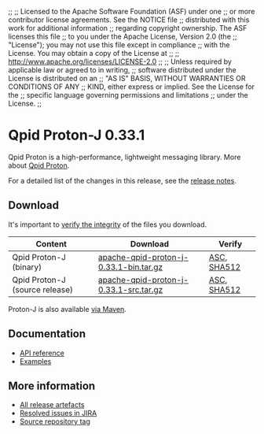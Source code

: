 ;;
;; Licensed to the Apache Software Foundation (ASF) under one
;; or more contributor license agreements.  See the NOTICE file
;; distributed with this work for additional information
;; regarding copyright ownership.  The ASF licenses this file
;; to you under the Apache License, Version 2.0 (the
;; "License"); you may not use this file except in compliance
;; with the License.  You may obtain a copy of the License at
;;
;;   http://www.apache.org/licenses/LICENSE-2.0
;;
;; Unless required by applicable law or agreed to in writing,
;; software distributed under the License is distributed on an
;; "AS IS" BASIS, WITHOUT WARRANTIES OR CONDITIONS OF ANY
;; KIND, either express or implied.  See the License for the
;; specific language governing permissions and limitations
;; under the License.
;;

# Qpid Proton-J 0.33.1

Qpid Proton is a high-performance, lightweight messaging library. More
about [Qpid Proton]({{site_url}}/proton/index.html).

For a detailed list of the changes in this release, see the [release
notes](release-notes.html).

## Download

It's important to [verify the
integrity]({{site_url}}/download.html#verify-what-you-download) of
the files you download.

| Content | Download | Verify |
|---------|----------|--------|
| Qpid Proton-J (binary) | [apache-qpid-proton-j-0.33.1-bin.tar.gz](http://archive.apache.org/dist/qpid/proton-j/0.33.1/apache-qpid-proton-j-0.33.1-bin.tar.gz) | [ASC](https://archive.apache.org/dist/qpid/proton-j/0.33.1/apache-qpid-proton-j-0.33.1-bin.tar.gz.asc), [SHA512](https://archive.apache.org/dist/qpid/proton-j/0.33.1/apache-qpid-proton-j-0.33.1-bin.tar.gz.sha512) |
| Qpid Proton-J (source release) | [apache-qpid-proton-j-0.33.1-src.tar.gz](http://archive.apache.org/dist/qpid/proton-j/0.33.1/apache-qpid-proton-j-0.33.1-src.tar.gz) | [ASC](https://archive.apache.org/dist/qpid/proton-j/0.33.1/apache-qpid-proton-j-0.33.1-src.tar.gz.asc), [SHA512](https://archive.apache.org/dist/qpid/proton-j/0.33.1/apache-qpid-proton-j-0.33.1-src.tar.gz.sha512) |

Proton-J is also available [via Maven]({{site_url}}/maven.html).

## Documentation


<div class="two-column" markdown="1">

 - [API reference](api/index.html)
 - [Examples](https://github.com/apache/qpid-proton-j/tree/0.33.1/examples)

</div>


## More information

 - [All release artefacts](http://archive.apache.org/dist/qpid/proton-j/0.33.1)
 - [Resolved issues in JIRA](https://issues.apache.org/jira/issues/?jql=project+%3D+PROTON+AND+fixVersion+%3D+%27proton-j-0.33.1%27+AND+resolution+%3D+%27fixed%27+ORDER+BY+priority+DESC)
 - [Source repository tag](https://gitbox.apache.org/repos/asf?p=qpid-proton-j.git;a=tag;h=0.33.1)

<script type="text/javascript">
  _deferredFunctions.push(function() {
      if ("0.33.1" === "{{current_proton_j_release}}") {
          _modifyCurrentReleaseLinks();
      }
  });
</script>